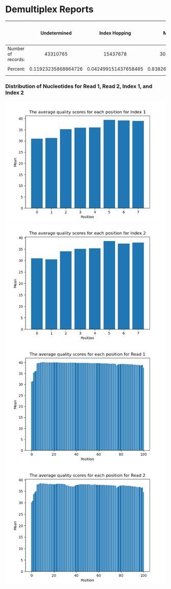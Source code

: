 # Demultiplex Reports
| | Undetermined | Index Hopping | Matched | Index(es) are reverse complimented but not found in the list of barcodes |
| ------ | :------: | :------: | :------: | :------: |
| Number of records: | 43310765 | 15437678 | 304498292 | 30817 |
| Percent: | 0.11923235868864726 | 0.042499151437658485 | 0.8382684898736943 | 8.483765174104042e-05 |

### Distribution of Nucleotides for Read 1, Read 2, Index 1, and Index 2
![alt text](https://github.com/jlee26/Demultiplex/blob/master/Assignment-the-first/index1.png)
![alt text](https://github.com/jlee26/Demultiplex/blob/master/Assignment-the-first/index2.png)
![alt text](https://github.com/jlee26/Demultiplex/blob/master/Assignment-the-first/read1.png)
![alt text](https://github.com/jlee26/Demultiplex/blob/master/Assignment-the-first/read2.png)
